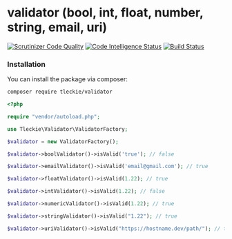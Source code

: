 # validator (bool, int, float, number, string, email, uri)

[![Scrutinizer Code Quality](https://scrutinizer-ci.com/g/teodoroleckie/validator/badges/quality-score.png?b=main)](https://scrutinizer-ci.com/g/teodoroleckie/validator/?branch=main)
[![Code Intelligence Status](https://scrutinizer-ci.com/g/teodoroleckie/validator/badges/code-intelligence.svg?b=main)](https://scrutinizer-ci.com/code-intelligence)
[![Build Status](https://scrutinizer-ci.com/g/teodoroleckie/validator/badges/build.png?b=main)](https://scrutinizer-ci.com/g/teodoroleckie/validator/build-status/main)

### Installation

You can install the package via composer:

```bash
composer require tleckie/validator
```

```php
<?php

require "vendor/autoload.php";

use Tleckie\Validator\ValidatorFactory;

$validator = new ValidatorFactory();

$validator->boolValidator()->isValid('true'); // false

$validator->emailValidator()->isValid('email@gmail.com'); // true

$validator->floatValidator()->isValid(1.22); // true

$validator->intValidator()->isValid(1.22); // false

$validator->numericValidator()->isValid(1.22); // true

$validator->stringValidator()->isValid("1.22"); // true

$validator->uriValidator()->isValid("https://hostname.dev/path/"); // true

```